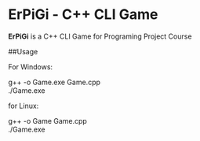 # ErPiGi - C++ CLI Game
**ErPiGi** is a C++ CLI Game for Programing Project Course

##Usage

For Windows:

g++ -o Game.exe Game.cpp <br />
./Game.exe

for Linux:

g++ -o Game Game.cpp <br />
./Game.exe

